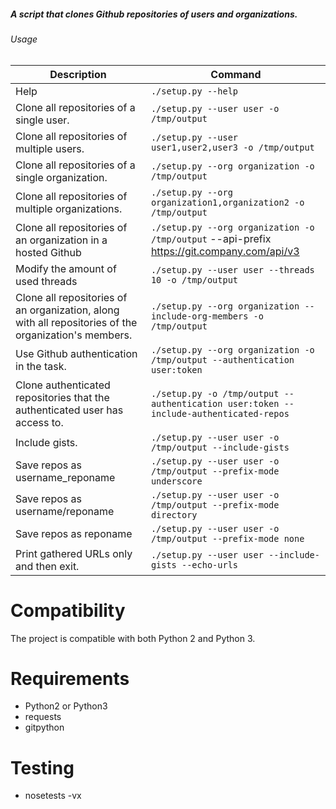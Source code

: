 

##### A script that clones Github repositories of users and organizations. #


###### Usage #

| Description                                               | Command                                                                     |
|-----------------------------------------------------------|-----------------------------------------------------------------------------|
| Help                                                      | `./setup.py --help`                                                  |
| Clone all repositories of a single user.                  | `./setup.py --user user -o /tmp/output`                              |
| Clone all repositories of multiple users.                 | `./setup.py --user user1,user2,user3 -o /tmp/output`                 |
| Clone all repositories of a single organization.          | `./setup.py --org organization -o /tmp/output`                       |
| Clone all repositories of multiple organizations.         | `./setup.py --org organization1,organization2 -o /tmp/output`        |
| Clone all repositories of an organization in a hosted Github       | `./setup.py --org organization -o /tmp/output` --api-prefix https://git.company.com/api/v3       |
| Modify the amount of used threads                         | `./setup.py --user user --threads 10 -o /tmp/output`                 |
| Clone all repositories of an organization, along with all repositories of the organization's members.       | `./setup.py --org organization --include-org-members -o /tmp/output` |
| Use Github authentication in the task.                    | `./setup.py --org organization -o /tmp/output --authentication user:token`|
| Clone authenticated repositories that the authenticated user has access to. | `./setup.py -o /tmp/output --authentication user:token --include-authenticated-repos`|
| Include gists.                                            | `./setup.py --user user -o /tmp/output --include-gists`              |
| Save repos as username_reponame                           | `./setup.py --user user -o /tmp/output --prefix-mode underscore`     |
| Save repos as username/reponame                           | `./setup.py --user user -o /tmp/output --prefix-mode directory`      |
| Save repos as reponame                                    | `./setup.py --user user -o /tmp/output --prefix-mode none`           |
| Print gathered URLs only and then exit.                   | `./setup.py --user user --include-gists --echo-urls`                 |


# Compatibility #
The project is compatible with both Python 2 and Python 3.


# Requirements #
* Python2 or Python3
* requests
* gitpython

# Testing
* nosetests -vx


